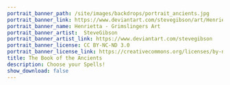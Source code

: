```yaml
---
portrait_banner_path: /site/images/backdrops/portrait_ancients.jpg
portrait_banner_link: https://www.deviantart.com/stevegibson/art/Henrietta-Grimslingers-Art-676407322
portrait_banner_name: Henrietta - Grimslingers Art
portrait_banner_artist:  SteveGibson
portrait_banner_artist_link: https://www.deviantart.com/stevegibson
portrait_banner_license: CC BY-NC-ND 3.0
portrait_banner_license_link: https://creativecommons.org/licenses/by-nc-nd/3.0/
title: The Book of the Ancients
description: Choose your Spells!
show_download: false
---
```


